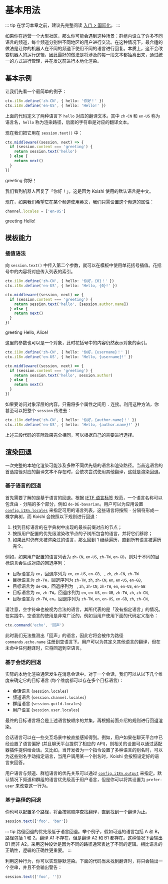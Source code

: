 # 基本用法

::: tip
在学习本章之前，建议先完整阅读 [入门 > 国际化](../../manual/usage/customize.md#国际化)。
:::

如果你在运营一个大型社区，那么你可能会遇到这种场景：群组内设立了许多不同语言的频道，每个频道分别供不同地区的用户进行交流。在这种情况下，最合适的做法是让你的机器人在不同的频道下使用不同的语言进行回复。本质上，这不会改变机器人的运行逻辑，因此最好的做法是将涉及的每一段文本都抽离出来，通过统一的方式进行管理，并在发送前进行本地化渲染。

## 基本示例

让我们先看一个最简单的例子：

```ts
ctx.i18n.define('zh-CN', { hello: '你好！' })
ctx.i18n.define('en-US', { hello: 'Hello!' })
```

上面的代码定义了两种语言下 `hello` 对应的翻译文本。其中 `zh-CN` 和 `en-US` 称为语言名，`hello` 称为渲染路径，后面的字符串是对应的翻译文本。

现在我们把它用在 `session.text()` 中：

```ts
ctx.middleware((session, next) => {
  if (session.content === 'greeting') {
    return session.text('hello')
  } else {
    return next()
  }
})
```

<chat-panel>
<chat-message nickname="Alice">greeting</chat-message>
<chat-message nickname="Koishi">你好！</chat-message>
</chat-panel>

我们看到机器人回复了「你好！」，这是因为 Koishi 使用的默认语言是中文。

现在，如果我们希望它在某个频道使用英文，我们只需设置这个频道的属性：

```ts
channel.locales = ['en-US']
```

<chat-panel>
<chat-message nickname="Alice">greeting</chat-message>
<chat-message nickname="Koishi">Hello!</chat-message>
</chat-panel>

## 模板能力

### 插值语法

向 `session.text()` 中传入第二个参数，就可以在模板中使用单花括号插值。花括号中的内容将对应传入列表的索引。

```ts
ctx.i18n.define('zh-CN', { hello: '你好，{0}！' })
ctx.i18n.define('en-US', { hello: 'Hello, {0}!' })

ctx.middleware((session, next) => {
  if (session.content === 'greeting') {
    return session.text('hello', [session.author.name])
  } else {
    return next()
  }
})
```

<chat-panel>
<chat-message nickname="Alice">greeting</chat-message>
<chat-message nickname="Koishi">Hello, Alice!</chat-message>
</chat-panel>

这里的参数也可以是一个对象，此时花括号中的内容仍然表示对象的索引。

```ts
ctx.i18n.define('zh-CN', { hello: '你好，{username}！' })
ctx.i18n.define('en-US', { hello: 'Hello, {username}!' })

ctx.middleware((session, next) => {
  if (session.content === 'greeting') {
    return session.text('hello', session.author)
  } else {
    return next()
  }
})
```

如果要访问对象深层的内容，只需将多个属性之间用 `.` 连接。利用这种方法，你甚至可以把整个 `session` 传进去：

```ts
ctx.i18n.define('zh-CN', { hello: '你好，{author.name}！' })
ctx.i18n.define('en-US', { hello: 'Hello, {author.name}!' })
```

上述三段代码的实际效果完全相同，可以根据自己的需要进行选择。

## 渲染回退

一次完整的本地化渲染可能涉及多种不同优先级的语言和渲染路径。当首选语言的首选路径对应的翻译文本不存在时，会依次尝试使用其他翻译，这就是渲染回退。

### 基于语言的回退

首先需要了解的是基于语言的回退。根据 [IETF 语言标签](https://zh.wikipedia.org/wiki/IETF%E8%AA%9E%E8%A8%80%E6%A8%99%E7%B1%A4) 规范，一个语言名称可以包含由 `-` 分隔的多个部分，例如 `de-DE-bavarian`。用户可以为应用设置 [`config.i18n.locales`](../../api/core/app.md#i18n-locales) 来指定可用的语言列表，这些语言将按照 `-` 分隔符形成一棵字典树，而 Koishi 会按照以下规则进行回退：

1. 找到目标语言的在字典树中出现的最长前缀对应的节点；
2. 按照用户配置的优先级渲染改节点的子树所包含的语言，并将它们移除；
3. 如果此时仍有未被渲染过的语言，那么回到 1 继续遍历，直到所有语言被遍历完全。

例如，如果用户配置的语言列表为 `zh-CN`, `en-US`, `zh-TW`, `en-GB`，则对于不同的目标语言会生成对应的回退序列：

- 目标语言为 `en`，回退序列为 `en`, `en-US`, `en-GB`, ` `, `zh`, `zh-CN`, `zh-TW`
- 目标语言为 `zh-TW`，回退序列为 `zh-TW`, `zh`, `zh-CN`, `en`, `en-US`, `en-GB`, ` `
- 目标语言为 `de-DE`，回退序列为 ` `, `zh`, `zh-CN`, `zh-TW`, `en`, `en-US`, `en-GB`
- 目标语言为 `en`, `zh-TW`，回退序列为 `en`, `en-US`, `en-GB`, `zh-TW`, `zh`, `zh-CN`, ` `
- 目标语言为 `zh-TW`, `en`，回退序列为 `zh-TW`, `en`, `en-US`, `en-GB`, `zh`, `zh-CN`, ` `

请注意，空字符串也被视为合法的语言，其所代表的是「没有指定语言」的情况。在实践中，空语言的使用是非常广泛的，例如当用户使用下面的代码定义指令：

```ts
ctx.command('echo', '回声')
```

此时我们无法推测出「回声」的语言，因此它将会被作为路径 `commands.echo.name` 注册到空语言下。用户可以为其定义其他语言的翻译，但在未命中任何翻译时，它将回退到空语言。

### 基于会话的回退

实际的本地化渲染通常发生在消息会话中。对于一个会话，我们可以从以下几个维度来确定它的目标语言 (每个维度都可以存在多个目标语言)：

- 会话语言 (`session.locales`)
- 频道语言 (`session.channel.locales`)
- 群组语言 (`session.guild.locales`)
- 用户语言 (`session.user.locales`)

最终的目标语言将会是上述语言按顺序的并集，再根据前面介绍的规则进行回退渲染。

会话语言可以在一些交互场景中被直接感知得到。例如，用户如果在聊天平台中已经设置了语言偏好 (并且聊天平台提供了相应的 API)，则相关的设置可以通过适配器插件提供给会话。又比如，当开发者为一个指令设置了多种语言的别名时，可以为这些别名手动指定语言，当用户调用某一个别名时，Koishi 会按照设定好的语言来回答。

用户语言与频道、群组语言的优先关系可以通过 [`config.i18n.output`](../../api/core/app.md#i18n-output) 来指定。默认情况下频道和群组的语言优先级高于用户语言，但是你可以将其设置为 `prefer-user` 来改变这一行为。

### 基于路径的回退

你也可以配置多个路径，将会按照顺序查找翻译，直到找到一个翻译为止。

```ts
session.text(['foo', 'bar'])
```

::: tip
路径回退的优先级低于语言回退。举个例子，假如可选的语言包括 A 和 B，路径包括 1 和 2。翻译 A1 不存在，但是翻译 A2 和 B1 都存在。这种情况下会输出 B1 而非 A2。采用这种设计是因为不同的路径通常表达了不同的逻辑。相比语言的正确性，逻辑的正确性更重要。
:::

利用这种行为，你可以实现静默渲染。下面的代码当未找到翻译时，将只会输出一个空串，并且不会输出警告：

```ts
session.text(['foo', ''])
```
